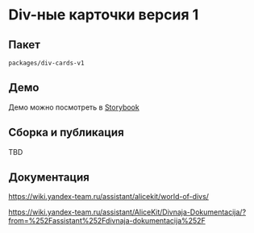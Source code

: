 # Div-ные карточки версия 1

## Пакет
`packages/div-cards-v1`

## Демо
Демо можно посмотреть в [Storybook](https://messenger-test.s3.mds.yandex.net/storybook/dev/index.html?selectedKind=Div%20Cards%20v1%2FProduction&selectedStory=poi-gallery&full=0&addons=1&stories=1&panelRight=1&addonPanel=storybook%2Factions%2Factions-panel)

## Сборка и публикация
TBD

## Документация
https://wiki.yandex-team.ru/assistant/alicekit/world-of-divs/

https://wiki.yandex-team.ru/assistant/AliceKit/Divnaja-Dokumentacija/?from=%252Fassistant%252Fdivnaja-dokumentacija%252F
